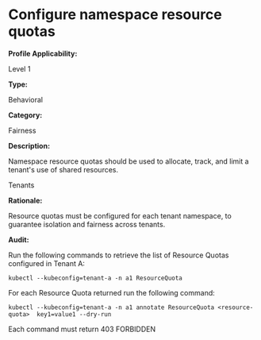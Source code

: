 # Configure namespace resource quotas 

**Profile Applicability:**

Level 1

**Type:**

Behavioral

**Category:**

Fairness

**Description:**

Namespace resource quotas should be used to allocate, track, and limit a tenant's use of shared resources.

Tenants 

**Rationale:**

Resource quotas must be configured for each tenant namespace, to guarantee isolation and fairness across tenants. 

**Audit:**

Run the following commands to retrieve the list of Resource Quotas configured in Tenant A:

  	kubectl --kubeconfig=tenant-a -n a1 ResourceQuota

For each Resource Quota returned run the following command:
	
	kubectl --kubeconfig=tenant-a -n a1 annotate ResourceQuota <resource-quota>  key1=value1 --dry-run

Each command must return 403 FORBIDDEN
